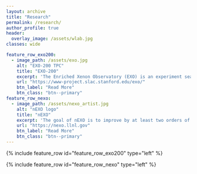 ```yaml
---
layout: archive
title: "Research"
permalink: /research/
author_profile: true
header:
  overlay_image: /assets/wlab.jpg
classes: wide

feature_row_exo200:
  - image_path: /assets/exo.jpg
    alt: "EXO-200 TPC"
    title: "EXO-200"
    excerpt: 'The Enriched Xenon Observatory (EXO) is an experiment searching for the neutrino-less double beta decay $(0\nu\beta\beta)$ of the isotope ${}^{136}\mathrm{Xe}$. It is a hypothetical decay that can only occur if neutrinos are Majorana fermions, which means that neutrinos are their own anti-particles. The detector technology used is a time projection chamber (TPC) filled with around 150kg of liquid xenon.'
    url: "https://www-project.slac.stanford.edu/exo/"
    btn_label: "Read More"
    btn_class: "btn--primary"
feature_row_nexo:
  - image_path: /assets/nexo_artist.jpg
    alt: "nEXO logo"
    title: "nEXO"
    excerpt: 'The goal of nEXO is to improve by at least two orders of magnitude in half-life sensitivity upon current generation experiment, reaching a half-life sensitivity of $\geq 10^{28}$ years.'
    url: "https://nexo.llnl.gov"
    btn_label: "Read More"
    btn_class: "btn--primary"
---
```



{% include feature_row id="feature_row_exo200" type="left" %}

{% include feature_row id="feature_row_nexo" type="left" %}
